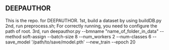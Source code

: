 ## DEEPAUTHOR
This is the repo. for DEEPAUTHOR.
1st, build a dataset by using buildDB.py
2nd, run preprocess.sh; For correctly running, you need to configure the path of root.
3rd, run deepauthor.py --bmname "name_of_folder_in_data" --method soft-assign --batch-size 8 --num_workers 2  --num-classes 6 --save_model '/path/to/save/model.pth' --new_train --epoch 20
<!--
**deepauthor/deepauthor** is a ✨ _special_ ✨ repository because its `README.md` (this file) appears on your GitHub profile.

Here are some ideas to get you started:

- 🔭 I’m currently working on ...
- 🌱 I’m currently learning ...
- 👯 I’m looking to collaborate on ...
- 🤔 I’m looking for help with ...
- 💬 Ask me about ...
- 📫 How to reach me: ...
- 😄 Pronouns: ...
- ⚡ Fun fact: ...
-->
